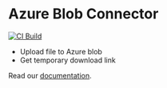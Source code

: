 # Azure Blob Connector

[![CI Build](https://github.com/axonivy-market/azure-blob-connector/actions/workflows/ci.yml/badge.svg)](https://github.com/axonivy-market/azure-blob-connector/actions/workflows/ci.yml)

- Upload file to Azure blob
- Get temporary download link

Read our [documentation](azure-blob-connector-product/README.md).

